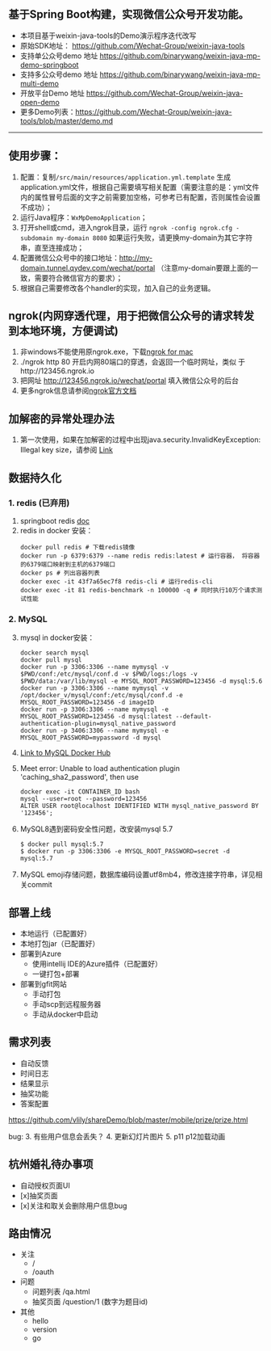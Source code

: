 ## 基于Spring Boot构建，实现微信公众号开发功能。
- 本项目基于weixin-java-tools的Demo演示程序迭代改写
- 原始SDK地址： https://github.com/Wechat-Group/weixin-java-tools
- 支持单公众号demo 地址 https://github.com/binarywang/weixin-java-mp-demo-springboot
- 支持多公众号demo 地址 https://github.com/binarywang/weixin-java-mp-multi-demo
- 开放平台Demo 地址 https://github.com/Wechat-Group/weixin-java-open-demo
- 更多Demo列表：https://github.com/Wechat-Group/weixin-java-tools/blob/master/demo.md

-----------------------

## 使用步骤：
1. 配置：复制`/src/main/resources/application.yml.template` 生成application.yml文件，根据自己需要填写相关配置（需要注意的是：yml文件内的属性冒号后面的文字之前需要加空格，可参考已有配置，否则属性会设置不成功）；	
1. 运行Java程序：`WxMpDemoApplication`；
1. 打开shell或cmd，进入ngrok目录，运行 `ngrok -config ngrok.cfg -subdomain my-domain 8080` 如果运行失败，请更换my-domain为其它字符串，直至连接成功；
1. 配置微信公众号中的接口地址：http://my-domain.tunnel.qydev.com/wechat/portal （注意my-domain要跟上面的一致，需要符合微信官方的要求）；
1. 根据自己需要修改各个handler的实现，加入自己的业务逻辑。

## ngrok(内网穿透代理，用于把微信公众号的请求转发到本地环境，方便调试)
1. 非windows不能使用原ngrok.exe，下载[ngrok for mac](https://ngrok.com/download)
2. ./ngrok http 80 开启内网80端口的穿透，会返回一个临时网址，类似 于http://123456.ngrok.io 
3. 把网址 http://123456.ngrok.io/wechat/portal 填入微信公众号的后台
3. 更多ngrok信息请参阅[ngrok官方文档](https://ngrok.com/docs)
	
## 加解密的异常处理办法
1. 第一次使用，如果在加解密的过程中出现java.security.InvalidKeyException: Illegal key size，请参阅 [Link](https://github.com/Wechat-Group/weixin-java-tools/wiki/%E5%8A%A0%E8%A7%A3%E5%AF%86%E7%9A%84%E5%BC%82%E5%B8%B8%E5%A4%84%E7%90%86%E5%8A%9E%E6%B3%95)

## 数据持久化
### 1. redis (已弃用)
1. springboot redis [doc](https://docs.spring.io/spring-data/redis/docs/current/reference/html/#get-started)
1. redis in docker 安装：
    ```
    docker pull redis # 下载redis镜像
    docker run -p 6379:6379 --name redis redis:latest # 运行容器， 将容器的6379端口映射到主机的6379端口
    docker ps # 列出容器列表
    docker exec -it 43f7a65ec7f8 redis-cli # 运行redis-cli
    docker exec -it 81 redis-benchmark -n 100000 -q # 同时执行10万个请求测试性能
    ```

### 2. MySQL
3. mysql in docker安装：
    ```
    docker search mysql
    docker pull mysql
    docker run -p 3306:3306 --name mymysql -v $PWD/conf:/etc/mysql/conf.d -v $PWD/logs:/logs -v $PWD/data:/var/lib/mysql -e MYSQL_ROOT_PASSWORD=123456 -d mysql:5.6
    docker run -p 3306:3306 --name mymysql -v /opt/docker_v/mysql/conf:/etc/mysql/conf.d -e MYSQL_ROOT_PASSWORD=123456 -d imageID
    docker run -p 3306:3306 --name mymysql -e MYSQL_ROOT_PASSWORD=123456 -d mysql:latest --default-authentication-plugin=mysql_native_password
    docker run -p 3406:3306 --name mymysql -e MYSQL_ROOT_PASSWORD=mypassword -d mysql
    ```

2. [Link to MySQL Docker Hub](https://hub.docker.com/_/mysql/)
2. Meet error: Unable to load authentication plugin 'caching_sha2_password', then use
    ```
    docker exec -it CONTAINER_ID bash
    mysql --user=root --password=123456    
    ALTER USER root@localhost IDENTIFIED WITH mysql_native_password BY '123456';
    ```
3. MySQL8遇到密码安全性问题，改安装mysql 5.7
    ```
    $ docker pull mysql:5.7
    $ docker run -p 3306:3306 -e MYSQL_ROOT_PASSWORD=secret -d mysql:5.7
    ```
1. MySQL emoji存储问题，数据库编码设置utf8mb4，修改连接字符串，详见相关commit

## 部署上线
- 本地运行（已配置好）
- 本地打包jar（已配置好）
- 部署到Azure
    - 使用intellij IDE的Azure插件（已配置好）
    - 一键打包+部署
- 部署到gfit网站
    - 手动打包
    - 手动scp到远程服务器
    - 手动从docker中启动

## 需求列表

- 自动反馈
- 时间日志
- 结果显示
- 抽奖功能
- 答案配置 

 
 https://github.com/vlily/shareDemo/blob/master/mobile/prize/prize.html
 
 bug:
 3. 有些用户信息会丢失？
 4. 更新幻灯片图片
 5. p11 p12加载动画
 
 ## 杭州婚礼待办事项
 - 自动授权页面UI
 - [x]抽奖页面
 - [x]关注和取关会删除用户信息bug
 
 ## 路由情况
 - 关注
    - /
    - /oauth
- 问题
    - 问题列表 /qa.html
    - 抽奖页面 /question/1 (数字为题目id)
- 其他
    - hello
    - version
    - go